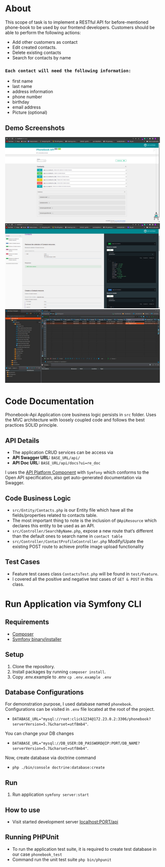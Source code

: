 # About

This scope of task is to implement a RESTful API for before-mentioned phone-book to be used by our frontend developers. Customers should be able to perform the following actions:

- Add other customers as contact
- Edit created contacts.
- Delete existing contacts
- Search for contacts by name

### `Each contact will need the following information:`
- first name
- last name
- address information
- phone number
- birthday
- email address
- Picture (optional)


## Demo Screenshots
![Phonebook API Swagger](/readme-media/Swagger.jpeg "Phonebook API Swagger")
![Phonebook API Doc](/readme-media/API-Doc.jpeg "Phonebook API Doc")
![Phonebook API Doc](/readme-media/DB.jpeg "Phonebook API Doc")

# Code Documentation

Phonebook-Api Application core business logic persists in `src` folder. Uses the MVC architecture with loosely coupled code and follows the best practices SOLID principle.

## API Details 
- The application CRUD services can be access via
- **API Swagger URL:** `BASE_URL/api/`
- **API Doc URL:** `BASE_URL/api/docs?ui=re_doc`

I uses the [API Platform Component](https://api-platform.com/) with `Symfony` which conforms to the Open API specification, also get auto-generated documentation via Swagger. 

## Code Business Logic
- `src/Entity/Contacts.php` is our Entity file which have all the fields/properties related to contacts table.
- The most important thing to note is the inclusion of `@ApiResource` which declares this entity to be used as an API.
- `src/Controller/SearchByName.php`, expose a new route that’s different than the default ones to search name in `contact table`  
- `src/Controller/ContactProfileController.php` Modify/Upate the existing POST route to achieve profile image upload functionality 

## Test Cases
- Feature test cases class `ContactsTest.php` will be found in `test/Feature`.
- I covered all the positive and negative test cases of `GET & POST` in this class.

# Run Application via Symfony CLI

## Requirements
- [Composer](https://getcomposer.org/download/)
- [Symfony binary/installer](https://symfony.com/download)

## Setup

1. Clone the repository.
1. Install packages by running `composer install`.
1. Copy .env.example to .env `cp .env.example .env`

## Database Configurations
For demonstration purpose, I used database named `phonebook`. Configurations can be visited in `.env` file located at the root of the project. 
- `DATABASE_URL="mysql://root:click1234@172.23.0.2:3306/phonebook?serverVersion=5.7&charset=utf8mb4"`.

You can change your DB changes
- `DATABASE_URL="mysql://DB_USER:DB_PASSWORD@IP:PORT/DB_NAME?serverVersion=5.7&charset=utf8mb4"`.

Now, create database via doctrine command
- `php ./bin/console doctrine:database:create`


## Run
1. Run application `symfony server:start`

## How to use
* Visit started development server [localhost:PORT/api](http://localhost:PORT/api)

## Running PHPUnit

* To run the application test suite, it is required to create test database in our case `phonebook_test` 
* Command run the unit test suite `php bin/phpunit`